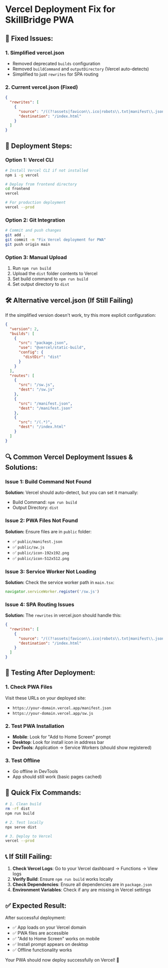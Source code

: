# Vercel Deployment Fix for SkillBridge PWA

## 🔧 **Fixed Issues:**

### 1. **Simplified vercel.json**
- Removed deprecated `builds` configuration
- Removed `buildCommand` and `outputDirectory` (Vercel auto-detects)
- Simplified to just `rewrites` for SPA routing

### 2. **Current vercel.json (Fixed)**
```json
{
  "rewrites": [
    {
      "source": "/((?!assets|favicon\\.ico|robots\\.txt|manifest\\.json|sw\\.js|icon-|apple-touch-icon|masked-icon|safari-pinned-tab|mstile-).*)",
      "destination": "/index.html"
    }
  ]
}
```

## 🚀 **Deployment Steps:**

### **Option 1: Vercel CLI**
```bash
# Install Vercel CLI if not installed
npm i -g vercel

# Deploy from frontend directory
cd frontend
vercel

# For production deployment
vercel --prod
```

### **Option 2: Git Integration**
```bash
# Commit and push changes
git add .
git commit -m "Fix Vercel deployment for PWA"
git push origin main
```

### **Option 3: Manual Upload**
1. Run `npm run build`
2. Upload the `dist` folder contents to Vercel
3. Set build command to `npm run build`
4. Set output directory to `dist`

## 🛠️ **Alternative vercel.json (If Still Failing)**

If the simplified version doesn't work, try this more explicit configuration:

```json
{
  "version": 2,
  "builds": [
    {
      "src": "package.json",
      "use": "@vercel/static-build",
      "config": {
        "distDir": "dist"
      }
    }
  ],
  "routes": [
    {
      "src": "/sw.js",
      "dest": "/sw.js"
    },
    {
      "src": "/manifest.json", 
      "dest": "/manifest.json"
    },
    {
      "src": "/(.*)",
      "dest": "/index.html"
    }
  ]
}
```

## 🔍 **Common Vercel Deployment Issues & Solutions:**

### **Issue 1: Build Command Not Found**
**Solution:** Vercel should auto-detect, but you can set it manually:
- Build Command: `npm run build`
- Output Directory: `dist`

### **Issue 2: PWA Files Not Found**
**Solution:** Ensure files are in `public` folder:
- ✅ `public/manifest.json`
- ✅ `public/sw.js`
- ✅ `public/icon-192x192.png`
- ✅ `public/icon-512x512.png`

### **Issue 3: Service Worker Not Loading**
**Solution:** Check the service worker path in `main.tsx`:
```javascript
navigator.serviceWorker.register('/sw.js')
```

### **Issue 4: SPA Routing Issues**
**Solution:** The `rewrites` in vercel.json should handle this:
```json
{
  "rewrites": [
    {
      "source": "/((?!assets|favicon\\.ico|robots\\.txt|manifest\\.json|sw\\.js|icon-|apple-touch-icon|masked-icon|safari-pinned-tab|mstile-).*)",
      "destination": "/index.html"
    }
  ]
}
```

## 📱 **Testing After Deployment:**

### **1. Check PWA Files**
Visit these URLs on your deployed site:
- `https://your-domain.vercel.app/manifest.json`
- `https://your-domain.vercel.app/sw.js`

### **2. Test PWA Installation**
- **Mobile**: Look for "Add to Home Screen" prompt
- **Desktop**: Look for install icon in address bar
- **DevTools**: Application → Service Workers (should show registered)

### **3. Test Offline**
- Go offline in DevTools
- App should still work (basic pages cached)

## 🎯 **Quick Fix Commands:**

```bash
# 1. Clean build
rm -rf dist
npm run build

# 2. Test locally
npx serve dist

# 3. Deploy to Vercel
vercel --prod
```

## 📞 **If Still Failing:**

1. **Check Vercel Logs**: Go to your Vercel dashboard → Functions → View logs
2. **Verify Build**: Ensure `npm run build` works locally
3. **Check Dependencies**: Ensure all dependencies are in `package.json`
4. **Environment Variables**: Check if any are missing in Vercel settings

## ✅ **Expected Result:**

After successful deployment:
- ✅ App loads on your Vercel domain
- ✅ PWA files are accessible
- ✅ "Add to Home Screen" works on mobile
- ✅ Install prompt appears on desktop
- ✅ Offline functionality works

Your PWA should now deploy successfully on Vercel! 🎉
